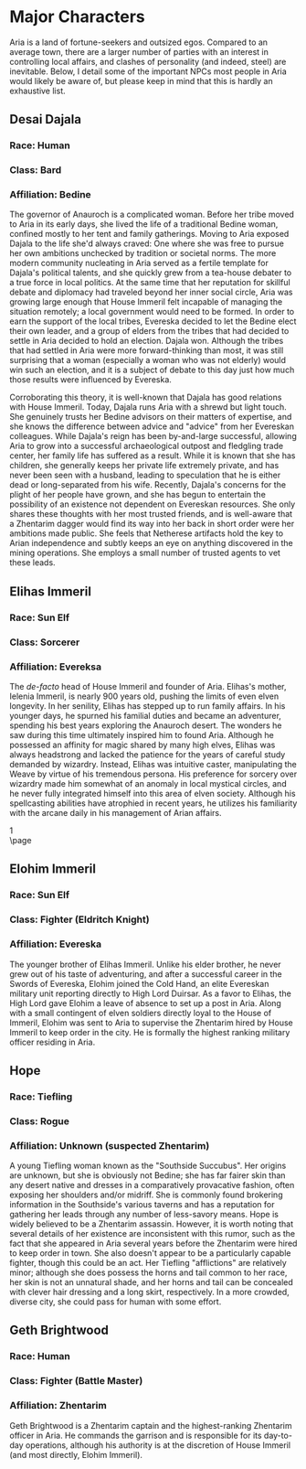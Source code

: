 # Major Characters

Aria is a land of fortune-seekers and outsized egos. Compared to an average town, there are a larger number of parties with an interest in controlling local affairs, and clashes of personality (and indeed, steel) are inevitable. Below, I detail some of the important NPCs most people in Aria would likely be aware of, but please keep in mind that this is hardly an exhaustive list.

## Desai Dajala

### Race: Human
### Class: Bard
### Affiliation: Bedine

The governor of Anauroch is a complicated woman. Before her tribe moved to Aria in its early days, she lived the life of a traditional Bedine woman, confined mostly to her tent and family gatherings. Moving to Aria exposed Dajala to the life she'd always craved: One where she was free to pursue her own ambitions unchecked by tradition or societal norms. The more modern community nucleating in Aria served as a fertile template for Dajala's political talents, and she quickly grew from a tea-house debater to a true force in local politics. At the same time that her reputation for skillful debate and diplomacy had traveled beyond her inner social circle, Aria was growing large enough that House Immeril felt incapable of managing the situation remotely; a local government would need to be formed. In order to earn the support of the local tribes, Evereska decided to let the Bedine elect their own leader, and a group of elders from the tribes that had decided to settle in Aria decided to hold an election. Dajala won. Although the tribes that had settled in Aria were more forward-thinking than most, it was still surprising that a woman (especially a woman who was not elderly) would win such an election, and it is a subject of debate to this day just how much those results were influenced by Evereska. 

Corroborating this theory, it is well-known that Dajala has good relations with House Immeril. Today, Dajala runs Aria with a shrewd but light touch. She genuinely trusts her Bedine advisors on their matters of expertise, and she knows the difference between advice and "advice" from her Evereskan colleagues. While Dajala's reign has been by-and-large successful, allowing Aria to grow into a successful archaeological outpost and fledgling trade center, her family life has suffered as a result. While it is known that she has children, she generally keeps her private life extremely private, and has never been seen with a husband, leading to speculation that he is either dead or long-separated from his wife. Recently, Dajala's concerns for the plight of her people have grown, and she has begun to entertain the possibility of an existence not dependent on Evereskan resources. She only shares these thoughts with her most trusted friends, and is well-aware that a Zhentarim dagger would find its way into her back in short order were her ambitions made public. She feels that Netherese artifacts hold the key to Arian independence and subtly keeps an eye on anything discovered in the mining operations. She employs a small number of trusted agents to vet these leads.

## Elihas Immeril

### Race: Sun Elf
### Class: Sorcerer
### Affiliation: Evereksa

The _de-facto_ head of House Immeril and founder of Aria. Elihas's mother, Ielenia Immeril, is nearly 900 years old, pushing the limits of even elven longevity. In her senility, Elihas has stepped up to run family affairs. In his younger days, he spurned his familial duties and became an adventurer, spending his best years exploring the Anauroch desert. The wonders he saw during this time ultimately inspired him to found Aria. Although he possessed an affinity for magic shared by many high elves, Elihas was always headstrong and lacked the patience for the years of careful study demanded by wizardry. Instead, Elihas was intuitive caster, manipulating the Weave by virtue of his tremendous persona. His preference for sorcery over wizardry made him somewhat of an anomaly in local mystical circles, and he never fully integrated himself into this area of elven society. Although his spellcasting abilities have atrophied in recent years, he utilizes his familiarity with the arcane daily in his management of Arian affairs.

<div class='pageNumber'>1</div>
</div>
\page

## Elohim Immeril

### Race: Sun Elf
### Class: Fighter (Eldritch Knight)
### Affiliation: Evereska

The younger brother of Elihas Immeril. Unlike his elder brother, he never grew out of his taste of adventuring, and after a successful career in the Swords of Evereska, Elohim joined the Cold Hand, an elite Evereskan military unit reporting directly to High Lord Duirsar. As a favor to Elihas, the High Lord gave Elohim a leave of absence to set up a post in Aria. Along with a small contingent of elven soldiers directly loyal to the House of Immeril, Elohim was sent to Aria to supervise the Zhentarim hired by House Immeril to keep order in the city. He is formally the highest ranking military officer residing in Aria.

## Hope

### Race: Tiefling
### Class: Rogue
### Affiliation: Unknown (suspected Zhentarim)

A young Tiefling woman known as the "Southside Succubus". Her origins are unknown, but she is obviously not Bedine; she has far fairer skin than any desert native and dresses in a comparatively provacative fashion, often exposing her shoulders and/or midriff. She is commonly found brokering information in the Southside's various taverns and has a reputation for gathering her leads through any number of less-savory means. Hope is widely believed to be a Zhentarim assassin. However, it is worth noting that several details of her existence are inconsistent with this rumor, such as the fact that she appeared in Aria several years before the Zhentarim were hired to keep order in town. She also doesn't appear to be a particularly capable fighter, though this could be an act. Her Tiefling "afflictions" are relatively minor; although she does possess the horns and tail common to her race, her skin is not an unnatural shade, and her horns and tail can be concealed with clever hair dressing and a long skirt, respectively. In a more crowded, diverse city, she could pass for human with some effort.

## Geth Brightwood

### Race: Human
### Class: Fighter (Battle Master)
### Affiliation: Zhentarim

Geth Brightwood is a Zhentarim captain and the highest-ranking Zhentarim officer in Aria. He commands the garrison and is responsible for its day-to-day operations, although his authority is at the discretion of House Immeril (and most directly, Elohim Immeril).
